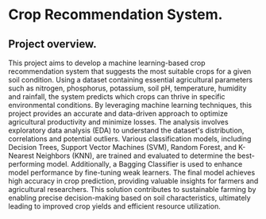 # Crop Recommendation System.

## Project overview.

This project aims to develop a machine learning-based crop recommendation system that suggests the most suitable crops for a given soil condition. Using a dataset containing essential agricultural parameters such as nitrogen, phosphorus, potassium, soil pH, temperature, humidity and rainfall, the system predicts which crops can thrive in specific environmental conditions. By leveraging machine learning techniques, this project provides an accurate and data-driven approach to optimize agricultural productivity and minimize losses. The analysis involves exploratory data analysis (EDA) to understand the dataset's distribution, correlations and potential outliers. Various classification models, including Decision Trees, Support Vector Machines (SVM), Random Forest, and K-Nearest Neighbors (KNN), are trained and evaluated to determine the best-performing model. Additionally, a Bagging Classifier is used to enhance model performance by fine-tuning weak learners. The final model achieves high accuracy in crop prediction, providing valuable insights for farmers and agricultural researchers. This solution contributes to sustainable farming by enabling precise decision-making based on soil characteristics, ultimately leading to improved crop yields and efficient resource utilization.
